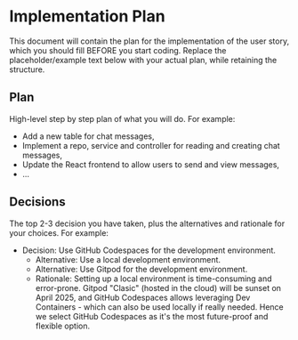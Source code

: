 # Implementation Plan

This document will contain the plan for the implementation of the user story, which you should fill BEFORE you start coding. Replace the placeholder/example text below with your actual plan, while retaining the structure.

## Plan

High-level step by step plan of what you will do. For example:

- Add a new table for chat messages,
- Implement a repo, service and controller for reading and creating chat messages,
- Update the React frontend to allow users to send and view messages,
- ...

## Decisions

The top 2-3 decision you have taken, plus the alternatives and rationale for your choices. For example:

- Decision: Use GitHub Codespaces for the development environment.
  - Alternative: Use a local development environment.
  - Alternative: Use Gitpod for the development environment.
  - Rationale: Setting up a local environment is time-consuming and error-prone. Gitpod "Clasic" (hosted in the cloud) will be sunset on April 2025, and GitHub Codespaces allows leveraging Dev Containers - which can also be used locally if really needed. Hence we select GitHub Codespaces as it's the most future-proof and flexible option.
